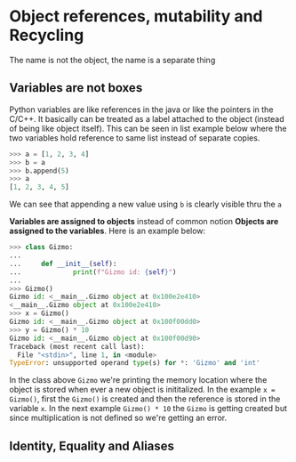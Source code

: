 # Object references, mutability and Recycling

The name is not the object, the name is a separate thing

## Variables are not boxes

Python variables are like references in the java or like the pointers in the C/C++. It basically can be treated as a label attached to the object (instead of being like object itself). This can be seen in list example below where the two variables hold reference to same list instead of separate copies.

```python
>>> a = [1, 2, 3, 4]
>>> b = a
>>> b.append(5)
>>> a
[1, 2, 3, 4, 5]
```

We can see that appending a new value using `b` is clearly visible thru the `a`

**Variables are assigned to objects** instead of common notion **Objects are assigned to the variables**. Here is an example below:

```python
>>> class Gizmo:
...
...     def __init__(self):
...             print(f"Gizmo id: {self}")
...
>>> Gizmo()
Gizmo id: <__main__.Gizmo object at 0x100e2e410>
<__main__.Gizmo object at 0x100e2e410>
>>> x = Gizmo()
Gizmo id: <__main__.Gizmo object at 0x100f00dd0>
>>> y = Gizmo() * 10
Gizmo id: <__main__.Gizmo object at 0x100f00d90>
Traceback (most recent call last):
  File "<stdin>", line 1, in <module>
TypeError: unsupported operand type(s) for *: 'Gizmo' and 'int'
```

In the class above `Gizmo` we're printing the memory location where the object is stored when ever a new object is inititalized. In the example `x = Gizmo()`, first the `Gizmo()` is created and then the reference is stored in the variable `x`.
In the next example `Gizmo() * 10` the `Gizmo` is getting created but since multiplication is not defined so we're getting an error.

## Identity, Equality and Aliases


